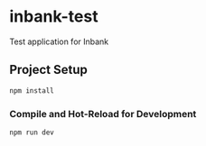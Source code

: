 # inbank-test

Test application for Inbank

## Project Setup

```sh
npm install
```

### Compile and Hot-Reload for Development

```sh
npm run dev
```
